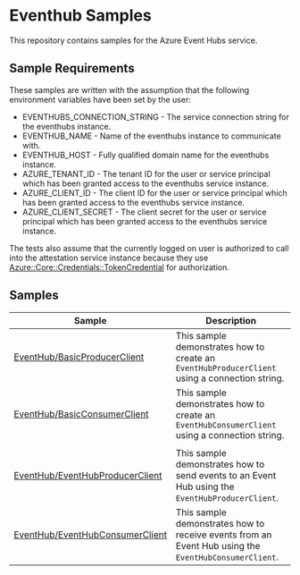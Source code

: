 # Eventhub Samples

This repository contains samples for the Azure Event Hubs service.

## Sample Requirements

These samples are written with the assumption that the following environment
variables have been set by the user:

* EVENTHUBS_CONNECTION_STRING - The service connection string for the eventhubs instance.
* EVENTHUB_NAME - Name of the eventhubs instance to communicate with.
* EVENTHUB_HOST - Fully qualified domain name for the eventhubs instance.
* AZURE_TENANT_ID - The tenant ID for the user or service principal which has
been granted access to the eventhubs service instance.
* AZURE_CLIENT_ID - The client ID for the user or service principal which has been 
granted access to the eventhubs service instance.
* AZURE_CLIENT_SECRET - The client secret for the user or service principal
  which has been granted access to the eventhubs service instance.

The tests also assume that the currently logged on user is authorized to call
into the attestation service instance because they use [Azure::Core::Credentials::TokenCredential](https://azuresdkdocs.blob.core.windows.net/$web/cpp/azure-core/1.3.1/class_azure_1_1_core_1_1_credentials_1_1_token_credential.html) for authorization.


## Samples

| Sample | Description |
|--------|-------------|
| [EventHub/BasicProducerClient](./basic-operations/create-consumer.cpp) | This sample demonstrates how to create an `EventHubProducerClient` using a connection string. |
| [EventHub/BasicConsumerClient](./basic-operation/create-producer.cpp) | This sample demonstrates how to create an `EventHubConsumerClient` using a connection string. |
| | |
| [EventHub/EventHubProducerClient](./basic-operations/create-consumer.cpp) | This sample demonstrates how to send events to an Event Hub using the `EventHubProducerClient`. |
| [EventHub/EventHubConsumerClient](./basic-operation/create-producer.cpp) | This sample demonstrates how to receive events from an Event Hub using the `EventHubConsumerClient`. |

